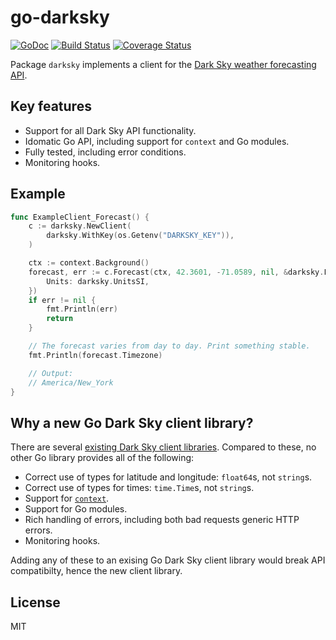 # go-darksky

[![GoDoc](https://godoc.org/github.com/twpayne/go-darksky?status.svg)](https://godoc.org/github.com/twpayne/go-darksky)
[![Build Status](https://travis-ci.org/twpayne/go-darksky.svg?branch=master)](https://travis-ci.org/twpayne/go-darksky)
[![Coverage Status](https://coveralls.io/repos/github/twpayne/go-darksky/badge.svg)](https://coveralls.io/github/twpayne/go-darksky)

Package `darksky` implements a client for the [Dark Sky weather forecasting
API](https://darksky.net/dev).

## Key features

* Support for all Dark Sky API functionality.
* Idomatic Go API, including support for `context` and Go modules.
* Fully tested, including error conditions.
* Monitoring hooks.

## Example

```go
func ExampleClient_Forecast() {
	c := darksky.NewClient(
		darksky.WithKey(os.Getenv("DARKSKY_KEY")),
	)

	ctx := context.Background()
	forecast, err := c.Forecast(ctx, 42.3601, -71.0589, nil, &darksky.ForecastOptions{
		Units: darksky.UnitsSI,
	})
	if err != nil {
		fmt.Println(err)
		return
	}

	// The forecast varies from day to day. Print something stable.
	fmt.Println(forecast.Timezone)

	// Output:
	// America/New_York
}
```

## Why a new Go Dark Sky client library?

There are several [existing Dark Sky client
libraries](https://darksky.net/dev/docs/libraries). Compared to these, no other
Go library provides all of the following:

* Correct use of types for latitude and longitude: `float64`s, not `string`s.
* Correct use of types for times: `time.Time`s, not `string`s.
* Support for [`context`](https://golang.org/pkg/context/).
* Support for Go modules.
* Rich handling of errors, including both bad requests generic HTTP errors.
* Monitoring hooks.

Adding any of these to an exising Go Dark Sky client library would break API
compatibilty, hence the new client library.

## License

MIT
